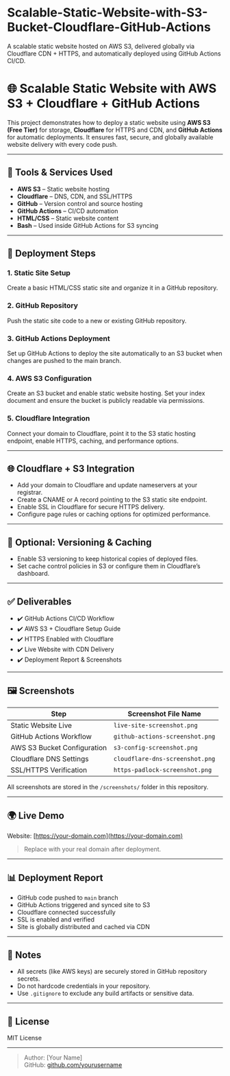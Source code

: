 # Scalable-Static-Website-with-S3-Bucket-Cloudflare-GitHub-Actions
A scalable static website hosted on AWS S3, delivered globally via Cloudflare CDN + HTTPS, and automatically deployed using GitHub Actions CI/CD.
# 🌐 Scalable Static Website with AWS S3 + Cloudflare + GitHub Actions

This project demonstrates how to deploy a static website using **AWS S3 (Free Tier)** for storage, **Cloudflare** for HTTPS and CDN, and **GitHub Actions** for automatic deployments. It ensures fast, secure, and globally available website delivery with every code push.

---

## 🧰 Tools & Services Used

- **AWS S3** – Static website hosting
- **Cloudflare** – DNS, CDN, and SSL/HTTPS
- **GitHub** – Version control and source hosting
- **GitHub Actions** – CI/CD automation
- **HTML/CSS** – Static website content
- **Bash** – Used inside GitHub Actions for S3 syncing

---

## 🚀 Deployment Steps

### 1. Static Site Setup
Create a basic HTML/CSS static site and organize it in a GitHub repository.

### 2. GitHub Repository
Push the static site code to a new or existing GitHub repository.

### 3. GitHub Actions Deployment
Set up GitHub Actions to deploy the site automatically to an S3 bucket when changes are pushed to the main branch.

### 4. AWS S3 Configuration
Create an S3 bucket and enable static website hosting. Set your index document and ensure the bucket is publicly readable via permissions.

### 5. Cloudflare Integration
Connect your domain to Cloudflare, point it to the S3 static hosting endpoint, enable HTTPS, caching, and performance options.

---

## 🌐 Cloudflare + S3 Integration

- Add your domain to Cloudflare and update nameservers at your registrar.
- Create a CNAME or A record pointing to the S3 static site endpoint.
- Enable SSL in Cloudflare for secure HTTPS delivery.
- Configure page rules or caching options for optimized performance.

---

## 🧪 Optional: Versioning & Caching

- Enable S3 versioning to keep historical copies of deployed files.
- Set cache control policies in S3 or configure them in Cloudflare’s dashboard.

---

## ✅ Deliverables

- ✔️ GitHub Actions CI/CD Workflow
- ✔️ AWS S3 + Cloudflare Setup Guide
- ✔️ HTTPS Enabled with Cloudflare
- ✔️ Live Website with CDN Delivery
- ✔️ Deployment Report & Screenshots

---

## 🖼️ Screenshots

| Step                        | Screenshot File Name              |
|----------------------------|------------------------------------|
| Static Website Live        | `live-site-screenshot.png`        |
| GitHub Actions Workflow    | `github-actions-screenshot.png`   |
| AWS S3 Bucket Configuration| `s3-config-screenshot.png`        |
| Cloudflare DNS Settings    | `cloudflare-dns-screenshot.png`   |
| SSL/HTTPS Verification     | `https-padlock-screenshot.png`    |

All screenshots are stored in the `/screenshots/` folder in this repository.

---

## 🌍 Live Demo

Website: [https://your-domain.com](https://your-domain.com)  
> Replace with your real domain after deployment.

---

## 📊 Deployment Report

- GitHub code pushed to `main` branch
- GitHub Actions triggered and synced site to S3
- Cloudflare connected successfully
- SSL is enabled and verified
- Site is globally distributed and cached via CDN

---

## 🔐 Notes

- All secrets (like AWS keys) are securely stored in GitHub repository secrets.
- Do not hardcode credentials in your repository.
- Use `.gitignore` to exclude any build artifacts or sensitive data.

---

## 📄 License

MIT License

---

> Author: [Your Name]  
> GitHub: [github.com/yourusername](https://github.com/yourusername)
